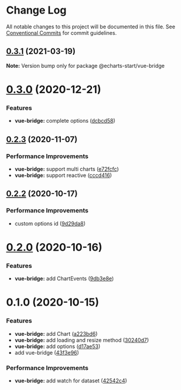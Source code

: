 # Change Log

All notable changes to this project will be documented in this file.
See [Conventional Commits](https://conventionalcommits.org) for commit guidelines.

## [0.3.1](https://github.com/zxeryu/echarts-start/compare/@echarts-start/vue-bridge@0.3.0...@echarts-start/vue-bridge@0.3.1) (2021-03-19)

**Note:** Version bump only for package @echarts-start/vue-bridge

# [0.3.0](https://github.com/zxeryu/echarts-start/compare/@echarts-start/vue-bridge@0.2.3...@echarts-start/vue-bridge@0.3.0) (2020-12-21)

### Features

- **vue-bridge:** complete options ([dcbcd58](https://github.com/zxeryu/echarts-start/commit/dcbcd58371e24e91ae3e09de5a063896d5cb6bcd))

## [0.2.3](https://github.com/zxeryu/echarts-start/compare/@echarts-start/vue-bridge@0.2.2...@echarts-start/vue-bridge@0.2.3) (2020-11-07)

### Performance Improvements

- **vue-bridge:** support multi charts ([e72fcfc](https://github.com/zxeryu/echarts-start/commit/e72fcfc0aa095b3c76dcea77e14d664c6e525802))
- **vue-bridge:** support reactive ([cccd416](https://github.com/zxeryu/echarts-start/commit/cccd4167f15bf34232af1e6b9587314e8284bb75))

## [0.2.2](https://github.com/zxeryu/echarts-start/compare/@echarts-start/vue-bridge@0.2.0...@echarts-start/vue-bridge@0.2.2) (2020-10-17)

### Performance Improvements

- custom options id ([9d29da8](https://github.com/zxeryu/echarts-start/commit/9d29da8dbd1cd42dc25a2b0c0721ee6797fa5526))

# [0.2.0](https://github.com/zxeryu/echarts-start/compare/@echarts-start/vue-bridge@0.1.0...@echarts-start/vue-bridge@0.2.0) (2020-10-16)

### Features

- **vue-bridge:** add ChartEvents ([9db3e8e](https://github.com/zxeryu/echarts-start/commit/9db3e8e176bdd860be811f60a8a423d87a18dbae))

# 0.1.0 (2020-10-15)

### Features

- **vue-bridge:** add Chart ([a223bd6](https://github.com/zxeryu/echarts-start/commit/a223bd697e86408d4c1a7f639f1111effd2faec8))
- **vue-bridge:** add loading and resize method ([30240d7](https://github.com/zxeryu/echarts-start/commit/30240d7167c5abb902d8dd50b4204243dc65d453))
- **vue-bridge:** add options ([d17ae53](https://github.com/zxeryu/echarts-start/commit/d17ae534dd56444f85aa5f53208f0e4a0290be52))
- add vue-bridge ([43f3e96](https://github.com/zxeryu/echarts-start/commit/43f3e9639f009228fd5b451690cfddf776fdaa97))

### Performance Improvements

- **vue-bridge:** add watch for dataset ([42542c4](https://github.com/zxeryu/echarts-start/commit/42542c445280c07bd7d6d76ea0a0aaf0196ea5e0))
